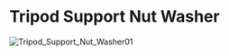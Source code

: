 # Tripod Support Nut Washer

![Tripod_Support_Nut_Washer01](https://github.com/Appiko/3D_models/blob/master/Peg%20Board%20Hooks%20and%20Holders/Tripod_Support_Nut_Washer01.png)
